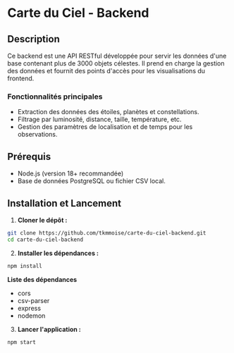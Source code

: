 # Carte du Ciel - Backend

## Description
Ce backend est une API RESTful développée pour servir les données d'une base contenant plus de 3000 objets célestes. Il prend en charge la gestion des données et fournit des points d'accès pour les visualisations du frontend.

### Fonctionnalités principales
- Extraction des données des étoiles, planètes et constellations.
- Filtrage par luminosité, distance, taille, température, etc.
- Gestion des paramètres de localisation et de temps pour les observations.

## Prérequis
- Node.js (version 18+ recommandée)
- Base de données PostgreSQL ou fichier CSV local.

## Installation et Lancement

1. **Cloner le dépôt :**
```bash
git clone https://github.com/tkmmoise/carte-du-ciel-backend.git
cd carte-du-ciel-backend
 ```

2. **Installer les dépendances :**
```bash
npm install
```
**Liste des dépendances**
- cors
- csv-parser
- express
- nodemon

3. **Lancer l'application :**
```bash
npm start
```
